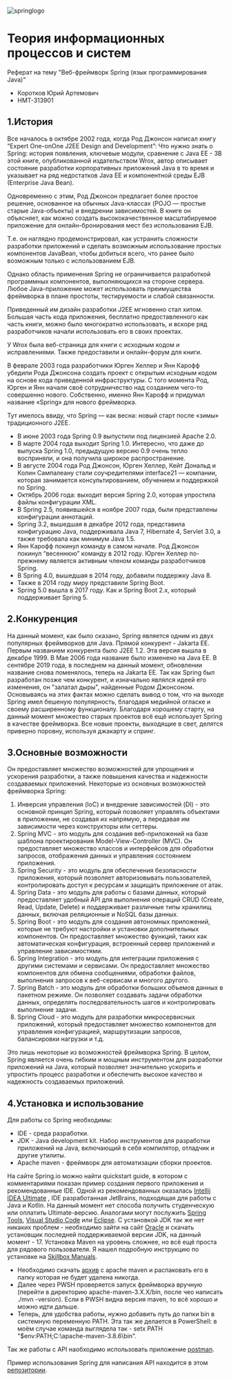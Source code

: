 ![springlogo](https://github.com/Quazzik/Springapp/assets/113617617/bfe39bbd-e0fa-406a-b445-e9d196f84d37)
# Теория информационных процессов и систем
Реферат на тему "Веб-фреймворк Spring (язык программирования Java)"
- Коротков Юрий Артемович
- НМТ-313901

## 1.История
Вcе началось в октябре 2002 года, когда Род Джонсон написал книгу “Expert One-onOne J2EE Design and Development”: 
Что нужно знать о Spring: история появления, ключевые модули, сравнение с Java EE - 3В этой книге, опубликованной издательством Wrox, автор описывает состояние разработки корпоративных приложений Java в то время и указывает на ряд недостатков Java EE и компонентной среды EJB (Enterprise Java Bean). 

Одновременно с этим, Род Джонсон предлагает более простое решение, основанное на обычных Java-классах (POJO — простые старые Java-объекты) и внедрении зависимостей. В книге он объясняет, как можно создать высококачественное масштабируемое приложение для онлайн-бронирования мест без использования EJB. 

Т.е. он наглядно продемонстрировал, как устранить сложности разработки приложений и сделать возможным использование простых компонентов JavaBean, чтобы добиться всего, что ранее было возможным только с использованием EJB. 

Однако область применения Spring не ограничивается разработкой программных компонентов, выполняющихся на стороне сервера. Любое Java-приложение может использовать преимущества фреймворка в плане простоты, тестируемости и слабой связанности.

Приведенный им дизайн разработки J2EE мгновенно стал хитом. Большая часть кода приложения, бесплатно предоставленного как часть книги, можно было многократно использовать, и вскоре ряд разработчиков начали использовать его в своих проектах. 

У Wrox была веб-страница для книги с исходным кодом и исправлениями. Также предоставили и онлайн-форум для книги.

В феврале 2003 года разработчики Юрген Хеллер и Янн Карофф убедили Рода Джонсона создать проект с открытым исходным кодом на основе кода приведенной инфраструктуры. С того момента Род, Юрген и Янн начали своё сотрудничество над созданием чего-то совершенно нового. Собственно, именно Янн Карофф и придумал название «Spring» для нового фреймворка. 

Тут имелось ввиду, что Spring — как весна: новый старт после «зимы» традиционного J2EE.
- В июне 2003 года Spring 0.9 выпустили под лицензией Apache 2.0.
- В марте 2004 года выходит Spring 1.0. Интересно, что даже до выпуска Spring 1.0, предыдущую версию 0.9 очень тепло восприняли, и она получила широкое распространение.
- В августе 2004 года Род Джонсон, Юрген Хеллер, Кейт Дональд и Колин Сампалеану стали соучредителями interface21 — компании, которая занимается консультированием, обучением и поддержкой по Spring.
- Октябрь 2006 года: выходит версия Spring 2.0, которая упростила файлы конфигурации XML.
- В Spring 2.5, появившейся в ноябре 2007 года, были представлены конфигурации аннотаций.
- Spring 3.2, вышедшая в декабре 2012 года, представила конфигурацию Java, поддерживала Java 7, Hibernate 4, Servlet 3.0, а также требовала как минимум Java 1.5.
- Янн Карофф покинул команду в самом начале. Род Джонсон покинул “весеннюю” команду в 2012 году. Юрген Хеллер по-прежнему является активным членом команды разработчиков Spring.
- В Spring 4.0, вышедшая в 2014 году, добавили поддержку Java 8.
- Также в 2014 году миру представили Spring Boot.
- Spring 5.0 вышла в 2017 году. Как и Spring Boot 2.x, который поддерживает Spring 5.

## 2.Конкуренция
На данный момент, как было сказано, Spring является одним из двух популярных фреймворков для Java.
Прямой конкурент - Jakarta EE.
Первым названием конкурента было J2EE 1.2. Эта версия вышла в декабре 1999. В Мае 2006 года название было изменено на Java EE. В сентябре 2019 года, в последнем на данный момент, обновлении название снова поменялось, теперь на Jakarta EE.
Так как Spring был разработан позже чем конкурент, и изначально являлся идеей его изменения, он "залатал дыры", найденные Родом Джонсоном. Основываясь на этих фактах можно сделать вывод о том, что на выходе Spring имел бешеную популярность, благодаря медийной огласке и своему расширенному функционалу.
Благодаря хорошему старту, на данный момент множество старых проектов всё ещё использует Spring в качестве фреймворка. Все новые проекты, выходящие в свет, делятся приверно поровну, используя джакарту и спринг.

## 3.Основные возможности
Он предоставляет множество возможностей для упрощения и ускорения разработки, а также повышения качества и надежности создаваемых приложений. Некоторые из основных возможностей фреймворка Spring:
1. Инверсия управления (IoC) и внедрение зависимостей (DI) - это основной принцип Spring, который позволяет управлять объектами в приложении, не создавая их напрямую, а передавая им зависимости через конструкторы или сеттеры.
2. Spring MVC - это модуль для создания веб-приложений на базе шаблона проектирования Model-View-Controller (MVC). Он предоставляет множество классов и интерфейсов для обработки запросов, отображения данных и управления состоянием приложения.
3. Spring Security - это модуль для обеспечения безопасности приложения, который позволяет авторизовывать пользователей, контролировать доступ к ресурсам и защищать приложение от атак.
4. Spring Data - это модуль для работы с базами данных, который предоставляет удобный API для выполнения операций CRUD (Create, Read, Update, Delete) и поддерживает различные типы хранилищ данных, включая реляционные и NoSQL базы данных.
5. Spring Boot - это модуль для создания автономных приложений, которые не требуют настройки и установки дополнительных компонентов. Он предоставляет множество функций, таких как автоматическая конфигурация, встроенный сервер приложений и управление зависимостями.
6. Spring Integration - это модуль для интеграции приложения с другими системами и сервисами. Он предоставляет множество компонентов для обмена сообщениями, обработки файлов, выполнения запросов к веб-сервисам и многого другого.
7. Spring Batch - это модуль для обработки больших объемов данных в пакетном режиме. Он позволяет создавать задачи обработки данных, определять последовательность шагов и контролировать выполнение задачи.
8. Spring Cloud - это модуль для разработки микросервисных приложений, который предоставляет множество компонентов для управления конфигурацией, маршрутизации запросов, балансировки нагрузки и т.д.

Это лишь некоторые из возможностей фреймворка Spring. В целом, Spring является очень гибким и мощным инструментом для разработки приложений на Java, который позволяет значительно ускорить и упростить процесс разработки и обеспечить высокое качество и надежность создаваемых приложений.

## 4.Установка и использование
Для работы со Spring необходимы:
- IDE - среда разработки.
- JDK - Java development kit. Набор инструментов для разработки приложений на Java, включающий в себя компилятор, отладчик и другие утилиты.
- Apache maven - фреймворк для автоматизации сборки проектов.

На сайте Spring.io можно найти quickstart guide, в котором с комментариями показан пример создания первого приложения и рекомендованные IDE.
Одной из рекомендованных оказалась [Intellij IDEA Ultimate](https://www.jetbrains.com/ru-ru/idea/) , IDE разработанная JetBrains, подходящая для работы с Java и Kotlin. На данный момент нет способа получить студенческую или оплатить Ultimate-версию.
Аналогами могут послужить [Spring Tools](https://spring.io/tools), [Visual Studio Сode](https://code.visualstudio.com) или [Eclipse](https://www.eclipse.org/downloads/).
С установкой JDK так же нет никаких проблем - необходимо зайти на сайт [Oracle](https://www.oracle.com/java/technologies/javase/jdk17-archive-downloads.html) и скачать установщик последней поддерживаемой версии JDK, на данный момент - 17.
Установка Maven на уровень сложнее, но всё ещё проста для рядового пользователя. Я нашел подробную инструкцию по установке на [Skillbox Manuals](https://skillbox-manuals.github.io/manuals/docs/maven-win-install/).
- Необходимо скачать [архив](https://maven.apache.org/download.cgi) с apache maven и распаковать его в папку которая не будет удалена никогда.
- Далее через PWSH проверяется запуск фреймворка вручную (перейти в директорию apache-maven-3.X.X/bin, после чео написать ./mvn -version). Если в PWSH видна версия maven, то всё хорошо и можно идти дальше.
- Теперь, для удобства работы, нужно добавить путь до папки bin в системную переменную PATH. Эта так же делается в PowerShell: в моём случае команда выглядела так - setx PATH "$env:PATH;C:\apache-maven-3.8.6\bin".

Так же работы с API наобходимо использовать приложение [postman](https://www.postman.com/downloads/).

Пример использования Spring для написания API находится в этом [репозитории](demo).
